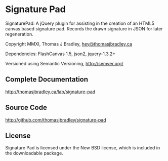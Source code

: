Signature Pad
===

SignaturePad: A jQuery plugin for assisting in the creation of an HTML5 canvas
based signature pad. Records the drawn signature in JSON for later regeneration.

Copyright MMXI, Thomas J Bradley, <hey@thomasjbradley.ca>

Dependencies: FlashCanvas 1.5, json2, jquery-1.3.2+

Versioned using Semantic Versioning, <http://semver.org/>


Complete Documentation
---
<http://thomasjbradley.ca/lab/signature-pad>


Source Code
---
<http://github.com/thomasjbradley/signature-pad>


License
---
Signature Pad is licensed under the New BSD license, which is included in the downloadable package.

